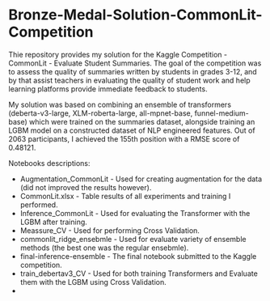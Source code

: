 # Bronze-Medal-Solution-CommonLit-Competition
Thie repository provides my solution for the Kaggle Competition - CommonLit - Evaluate Student Summaries. The goal of the competition was to assess the quality of summaries written by students in grades 3-12, and by that assist teachers in evaluating the quality of student work and help learning platforms provide immediate feedback to students. 

My solution was based on combining an ensemble of transformers (deberta-v3-large, XLM-roberta-large, all-mpnet-base, funnel-medium-base) which were trained on the summaries dataset, alongside training an LGBM model on a constructed dataset of NLP engineered features.  Out of 2063 participants, I achieved the 155th position with a RMSE score of 0.48121.

Notebooks descriptions:
- Augmentation_CommonLit - Used for creating augmentation for the data (did not improved the results however).
- CommonLit.xlsx - Table results of all experiments and training I performed.
- Inference_CommonLit - Used for evaluating the Transformer with the LGBM after training.
- Meassure_CV - Used for performing Cross Validation.
- commonlit_ridge_ensebmle - Used for evaluate variety of ensemble methods (the best one was the regular ensebmle).
- final-inference-ensemble - The final notebook submitted to the Kaggle competition.
- train_debertav3_CV - Used for both training Transformers and Evaluate them with the LGBM using Cross Validation.
- 
